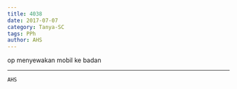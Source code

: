 ```yaml
---
title: 4038
date: 2017-07-07
category: Tanya-SC
tags: PPh
author: AHS
---
```


op menyewakan mobil ke badan

---



`AHS`
